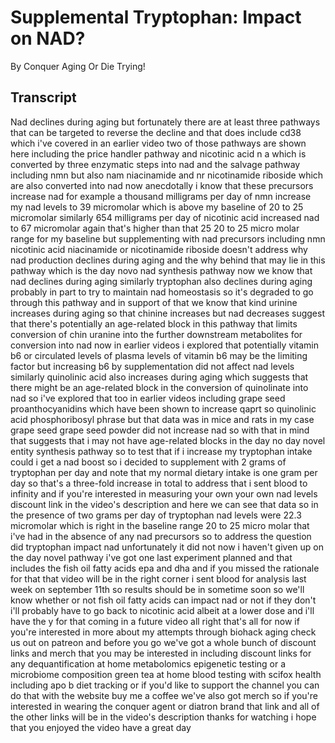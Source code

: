 # Supplemental Tryptophan: Impact on NAD?

By Conquer Aging Or Die Trying! 


## Transcript

Nad declines during aging but fortunately there are at least three pathways that can be targeted to reverse the decline and that does include cd38 which i've covered in an earlier video two of those pathways are shown here including the price handler pathway and nicotinic acid n a which is converted by three enzymatic steps into nad and the salvage pathway including nmn but also nam niacinamide and nr nicotinamide riboside which are also converted into nad now anecdotally i know that these precursors increase nad for example a thousand milligrams per day of nmn increase my nad levels to 39 micromolar which is above my baseline of 20 to 25 micromolar similarly 654 milligrams per day of nicotinic acid increased nad to 67 micromolar again that's higher than that 25 20 to 25 micro molar range for my baseline but supplementing with nad precursors including nmn nicotinic acid niacinamide or nicotinamide riboside doesn't address why nad production declines during aging and the why behind that may lie in this pathway which is the day novo nad synthesis pathway now we know that nad declines during aging similarly tryptophan also declines during aging probably in part to try to maintain nad homeostasis so it's degraded to go through this pathway and in support of that we know that kind urinine increases during aging so that chinine increases but nad decreases suggest that there's potentially an age-related block in this pathway that limits conversion of chin uranine into the further downstream metabolites for conversion into nad now in earlier videos i explored that potentially vitamin b6 or circulated levels of plasma levels of vitamin b6 may be the limiting factor but increasing b6 by supplementation did not affect nad levels similarly quinolinic acid also increases during aging which suggests that there might be an age-related block in the conversion of quinolinate into nad so i've explored that too in earlier videos including grape seed proanthocyanidins which have been shown to increase qaprt so quinolinic acid phosphoribosyl phrase but that data was in mice and rats in my case grape seed grape seed powder did not increase nad so with that in mind that suggests that i may not have age-related blocks in the day no day novel entity synthesis pathway so to test that if i increase my tryptophan intake could i get a nad boost so i decided to supplement with 2 grams of tryptophan per day and note that my normal dietary intake is one gram per day so that's a three-fold increase in total to address that i sent blood to infinity and if you're interested in measuring your own your own nad levels discount link in the video's description and here we can see that data so in the presence of two grams per day of tryptophan nad levels were 22.3 micromolar which is right in the baseline range 20 to 25 micro molar that i've had in the absence of any nad precursors so to address the question did tryptophan impact nad unfortunately it did not now i haven't given up on the day novel pathway i've got one last experiment planned and that includes the fish oil fatty acids epa and dha and if you missed the rationale for that that video will be in the right corner i sent blood for analysis last week on september 11th so results should be in sometime soon so we'll know whether or not fish oil fatty acids can impact nad or not if they don't i'll probably have to go back to nicotinic acid albeit at a lower dose and i'll have the y for that coming in a future video all right that's all for now if you're interested in more about my attempts through biohack aging check us out on patreon and before you go we've got a whole bunch of discount links and merch that you may be interested in including discount links for any dequantification at home metabolomics epigenetic testing or a microbiome composition green tea at home blood testing with scifox health including apo b diet tracking or if you'd like to support the channel you can do that with the website buy me a coffee we've also got merch so if you're interested in wearing the conquer agent or diatron brand that link and all of the other links will be in the video's description thanks for watching i hope that you enjoyed the video have a great day

